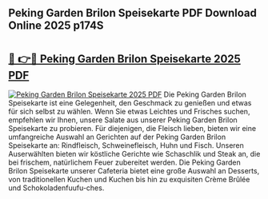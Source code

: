 ## Peking Garden Brilon Speisekarte PDF Download Online 2025 p174S

# <h2><a href="http://gc710s.nevu.top/?p=Peking+Garden+Brilon+Speisekarte">🔗 👉🔴 Peking Garden Brilon Speisekarte 2025 PDF</a></h2>

[![Peking Garden Brilon Speisekarte 2025 PDF](https://i.imgur.com/dBaPXMq.png)](http://gc710s.nevu.top/?p=Peking+Garden+Brilon+Speisekarte)
Die Peking Garden Brilon Speisekarte ist eine Gelegenheit, den Geschmack zu genießen und etwas für sich selbst zu wählen. Wenn Sie etwas Leichtes und Frisches suchen, empfehlen wir Ihnen, unsere Salate aus unserer Peking Garden Brilon Speisekarte zu probieren. Für diejenigen, die Fleisch lieben, bieten wir eine umfangreiche Auswahl an Gerichten auf der Peking Garden Brilon Speisekarte an: Rindfleisch, Schweinefleisch, Huhn und Fisch. Unseren Auserwählten bieten wir köstliche Gerichte wie Schaschlik und Steak an, die bei frischem, natürlichem Feuer zubereitet werden. Die Peking Garden Brilon Speisekarte unserer Cafeteria bietet eine große Auswahl an Desserts, von traditionellen Kuchen und Kuchen bis hin zu exquisiten Crème Brûlée und Schokoladenfuufu-ches.
